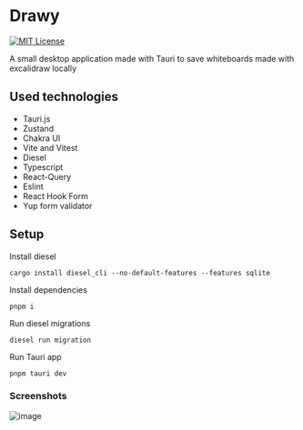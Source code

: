 
# Drawy

[![MIT License](https://img.shields.io/badge/License-MIT-green.svg)](https://choosealicense.com/licenses/mit/)

A small desktop application made with Tauri to save whiteboards made with excalidraw locally


## Used technologies
- Tauri.js
- Zustand
- Chakra UI
- Vite and Vitest
- Diesel
- Typescript
- React-Query
- Eslint
- React Hook Form
- Yup form validator

## Setup

Install diesel 

```
cargo install diesel_cli --no-default-features --features sqlite
```

Install dependencies
```
pnpm i
```

Run diesel migrations
```
diesel run migration
```

Run Tauri app
```
pnpm tauri dev
```

### Screenshots

![image](https://user-images.githubusercontent.com/12194462/235583175-50ff5296-3944-4a8c-bd84-56b32edd153a.png)



